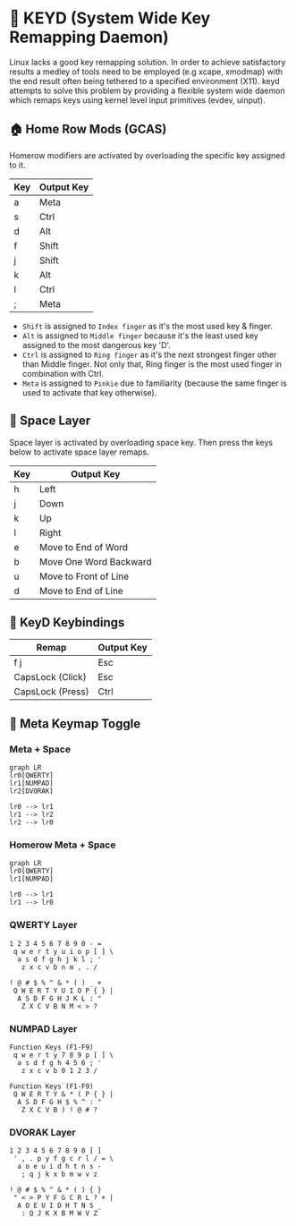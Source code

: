 # 🎹 KEYD (System Wide Key Remapping Daemon)

Linux lacks a good key remapping solution. In order to achieve satisfactory
results a medley of tools need to be employed (e.g xcape, xmodmap) with the end
result often being tethered to a specified environment (X11). keyd attempts to
solve this problem by providing a flexible system wide daemon which remaps keys
using kernel level input primitives (evdev, uinput).

## 🏠 Home Row Mods (GCAS)

Homerow modifiers are activated by overloading the specific key assigned to it.

| Key | Output Key |
| --- | ---------- |
| a   | Meta       |
| s   | Ctrl       |
| d   | Alt        |
| f   | Shift      |
| j   | Shift      |
| k   | Alt        |
| l   | Ctrl       |
| ;   | Meta       |

- `Shift` is assigned to `Index finger` as it's the most used key & finger.
- `Alt` is assigned to `Middle finger` because it's the least used key
  assigned to the most dangerous key 'D'.
- `Ctrl` is assigned to `Ring finger` as it's the next strongest finger other
  than Middle finger. Not only that, Ring finger is the most used finger in
  combination with Ctrl.
- `Meta` is assigned to `Pinkie` due to familiarity (because the same finger is
  used to activate that key otherwise).

## 🚀 Space Layer

Space layer is activated by overloading space key. Then press the keys below to
activate space layer remaps.

| Key | Output Key             |
| --- | ---------------------- |
| h   | Left                   |
| j   | Down                   |
| k   | Up                     |
| l   | Right                  |
| e   | Move to End of Word    |
| b   | Move One Word Backward |
| u   | Move to Front of Line  |
| d   | Move to End of Line    |

## 🎹 KeyD Keybindings

| Remap            | Output Key |
| ---------------- | ---------- |
| f j              | Esc        |
| CapsLock (Click) | Esc        |
| CapsLock (Press) | Ctrl       |

## 🍇 Meta Keymap Toggle

### Meta + Space

```mermaid
graph LR
lr0[QWERTY]
lr1[NUMPAD]
lr2[DVORAK]

lr0 --> lr1
lr1 --> lr2
lr2 --> lr0
```

### Homerow Meta + Space

```mermaid
graph LR
lr0[QWERTY]
lr1[NUMPAD]

lr0 --> lr1
lr1 --> lr0
```

### QWERTY Layer

```
1 2 3 4 5 6 7 8 9 0 - =
 q w e r t y u i o p [ ] \
  a s d f g h j k l ; '
   z x c v b n m , . /
```

```
! @ # $ % ^ & * ( ) _ +
 Q W E R T Y U I O P { } |
  A S D F G H J K L : "
   Z X C V B N M < > ?
```

### NUMPAD Layer

```
Function Keys (F1-F9)
 q w e r t y 7 8 9 p [ ] \
  a s d f g h 4 5 6 ; '
   z x c v b 0 1 2 3 /
```

```
Function Keys (F1-F9)
 Q W E R T Y & * ( P { } |
  A S D F G H $ % ^ : "
   Z X C V B ) ! @ # ?
```

### DVORAK Layer

```
1 2 3 4 5 6 7 8 9 0 [ ]
 ' , . p y f g c r l / = \
  a o e u i d h t n s -
   ; q j k x b m w v z
```

```
! @ # $ % ^ & * ( ) { }
 " < > P Y F G C R L ? + |
  A O E U I D H T N S _
   : Q J K X B M W V Z
```
